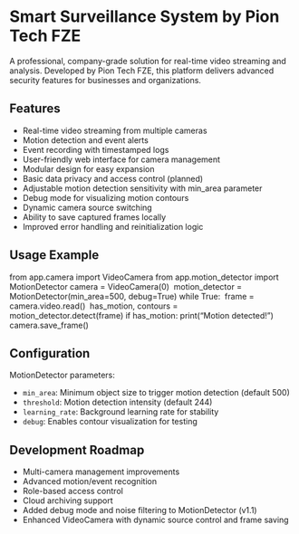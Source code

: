 # Smart Surveillance System by Pion Tech FZE

A professional, company-grade solution for real-time video streaming and analysis. Developed by Pion Tech FZE, this platform delivers advanced security features for businesses and organizations.

## Features
- Real-time video streaming from multiple cameras
- Motion detection and event alerts
- Event recording with timestamped logs
- User-friendly web interface for camera management
- Modular design for easy expansion
- Basic data privacy and access control (planned)
- Adjustable motion detection sensitivity with min_area parameter
- Debug mode for visualizing motion contours
- Dynamic camera source switching
- Ability to save captured frames locally
- Improved error handling and reinitialization logic





## Usage Example
from app.camera import VideoCamera
from app.motion_detector import MotionDetector
camera = VideoCamera(0) 
motion_detector = MotionDetector(min_area=500, debug=True)
while True: 
frame = camera.video.read() 
has_motion, contours = motion_detector.detect(frame) if has_motion:
print(“Motion detected!”) camera.save_frame()


## Configuration

MotionDetector parameters:

- `min_area`: Minimum object size to trigger motion detection (default 500)
- `threshold`: Motion detection intensity (default 244)
- `learning_rate`: Background learning rate for stability
- `debug`: Enables contour visualization for testing

## Development Roadmap
- Multi-camera management improvements
- Advanced motion/event recognition
- Role-based access control
- Cloud archiving support
- Added debug mode and noise filtering to MotionDetector (v1.1)
- Enhanced VideoCamera with dynamic source control and frame saving

